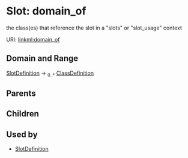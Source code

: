 
# Slot: domain_of


the class(es) that reference the slot in a "slots" or "slot_usage" context

URI: [linkml:domain_of](https://w3id.org/linkml/domain_of)


## Domain and Range

[SlotDefinition](SlotDefinition.md) ->  <sub>0..*</sub>
 [ClassDefinition](ClassDefinition.md)

## Parents


## Children


## Used by

 * [SlotDefinition](SlotDefinition.md)
